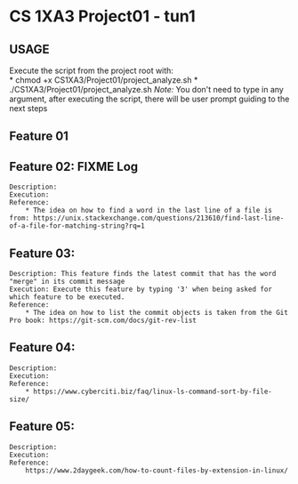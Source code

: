 # CS 1XA3 Project01 - tun1

## USAGE
   Execute the script from the project root with:<br/>
	* chmod +x CS1XA3/Project01/project_analyze.sh
        * ./CS1XA3/Project01/project_analyze.sh
   *Note:* You don't need to type in any argument, after executing the script, there will be user prompt guiding to the next steps 

## Feature 01

## Feature 02: FIXME Log
    Description:
    Execution:
    Reference: 
        * The idea on how to find a word in the last line of a file is from: https://unix.stackexchange.com/questions/213610/find-last-line-of-a-file-for-matching-string?rq=1

## Feature 03:
    Description: This feature finds the latest commit that has the word "merge" in its commit message
    Execution: Execute this feature by typing '3' when being asked for which feature to be executed.
    Reference: 
        * The idea on how to list the commit objects is taken from the Git Pro book: https://git-scm.com/docs/git-rev-list

## Feature 04:
    Description:
    Execution:
    Reference:
        * https://www.cyberciti.biz/faq/linux-ls-command-sort-by-file-size/

## Feature 05:
    Description:
    Execution:
    Reference:
        https://www.2daygeek.com/how-to-count-files-by-extension-in-linux/
